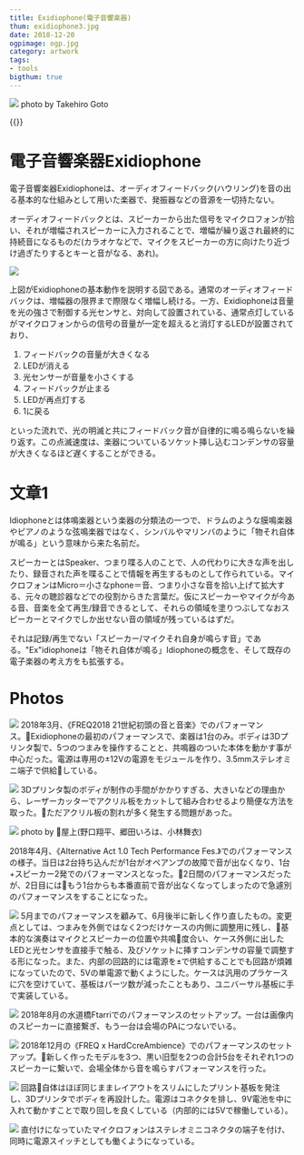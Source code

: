 ```yaml
---
title: Exidiophone(電子音響楽器)
thum: exidiophone3.jpg
date: 2018-12-20
ogpimage: ogp.jpg
category: artwork
tags:
- tools
bigthum: true
---
```


![](./exidiophone5.jpg)
photo by Takehiro Goto

{{<youtube ke5x3pJTT5A>}}

# 電子音響楽器Exidiophone

電子音響楽器Exidiophoneは、オーディオフィードバック(ハウリング)を音の出る基本的な仕組みとして用いた楽器で、発振器などの音源を一切持たない。

オーディオフィードバックとは、スピーカーから出た信号をマイクロフォンが拾い、それが増幅されスピーカーに入力されることで、増幅が繰り返され最終的に持続音になるものだ(カラオケなどで、マイクをスピーカーの方に向けたり近づけ過ぎたりするとキーと音がなる、あれ)。

![](exidiophone-system-ja.jpg)

上図がExidiophoneの基本動作を説明する図である。通常のオーディオフィードバックは、増幅器の限界まで際限なく増幅し続ける。一方、Exidiophoneは音量を光の強さで制御する光センサと、対向して設置されている、通常点灯しているがマイクロフォンからの信号の音量が一定を超えると消灯するLEDが設置されており、

1. フィードバックの音量が大きくなる
2. LEDが消える
3. 光センサーが音量を小さくする
4. フィードバックが止まる
5. LEDが再点灯する
6. 1に戻る

といった流れで、光の明滅と共にフィードバック音が自律的に鳴る鳴らないを繰り返す。この点滅速度は、楽器についているソケット挿し込むコンデンサの容量が大きくなるほど遅くすることができる。



# 文章1

Idiophoneとは体鳴楽器という楽器の分類法の一つで、ドラムのような膜鳴楽器やピアノのような弦鳴楽器ではなく、シンバルやマリンバのように「物それ自体が鳴る」という意味から来た名前だ。

スピーカーとはSpeaker、つまり喋る人のことで、人の代わりに大きな声を出したり、録音された声を喋ることで情報を再生するものとして作られている。マイクロフォンはMicro＝小さなphone＝音、つまり小さな音を拾い上げて拡大する、元々の聴診器などでの役割からきた言葉だ。仮にスピーカーやマイクが今ある音、音楽を全て再生/録音できるとして、それらの領域を塗りつぶしてなおスピーカーとマイクでしか出せない音の領域が残っているはずだ。

それは記録/再生でない「スピーカー/マイクそれ自身が鳴らす音」である。"Ex"idiophoneは「物それ自体が鳴る」Idiophoneの概念を、そして既存の電子楽器の考え方をも拡張する。

# Photos

![](./exidiophone9.jpg)
2018年3月、《FREQ2018 21世紀初頭の音と音楽》でのパフォーマンス。Exidiophoneの最初のパフォーマンスで、楽器は1台のみ。ボディは3Dプリンタ製で、5つのつまみを操作することと、共鳴器のついた本体を動かす事が中心だった。電源は専用の±12Vの電源をモジュールを作り、3.5mmステレオミニ端子で供給している。

![](./exidiophone8.jpg)
3Dプリンタ製のボディが制作の手間がかかりすぎる、大きいなどの理由から、レーザーカッターでアクリル板をカットして組み合わせるより簡便な方法を取った。ただアクリル板の割れが多く発生する問題があった。

![](./exidiophone4.jpg)
photo by 屋上(野口翔平、郷田いろは、小林舞衣)

2018年4月、《Alternative Act 1.0 Tech Performance Fes.》でのパフォーマンスの様子。当日は2台持ち込んだが1台がオペアンプの故障で音が出なくなり、1台+スピーカー2発でのパフォーマンスとなった。2日間のパフォーマンスだったが、2日目にはもう1台からも本番直前で音が出なくなってしまったので急遽別のパフォーマンスをすることになった。

![](./exidiophone7.jpg)
5月までのパフォーマンスを顧みて、6月後半に新しく作り直したもの。変更点としては、つまみを外側ではなく2つだけケースの内側に調整用に残し、基本的な演奏はマイクとスピーカーの位置や共鳴度合い、ケース外側に出したLEDと光センサを直接手で触る、及びソケットに挿すコンデンサの容量で調整する形になった。また、内部の回路的には電源を±で供給することでも回路が煩雑になっていたので、5Vの単電源で動くようにした。ケースは汎用のプラケースに穴を空けていて、基板はパーツ数が減ったこともあり、ユニバーサル基板に手で実装している。


![](./exidiophone6.jpg)
2018年8月の水道橋Ftarriでのパフォーマンスのセットアップ。一台は画像内のスピーカーに直接繋ぎ、もう一台は会場のPAにつないでいる。

![](./exidiophone3.jpg)
2018年12月の《FREQ x HardCcreAmbience》でのパフォーマンスのセットアップ。新しく作ったモデルを3つ、黒い旧型を2つの合計5台をそれぞれ1つのスピーカーに繋いで、会場全体から音を鳴らすパフォーマンスを行った。


![](./exidiophone1.png)
回路自体はほぼ同じままレイアウトをスリムにしたプリント基板を発注し、3Dプリンタでボディを再設計した。電源はコネクタを排し、9V電池を中に入れて動かすことで取り回しを良くしている（内部的には5Vで稼働している）。

![](./exidiophone2.jpg)
直付けになっていたマイクロフォンはステレオミニコネクタの端子を付け、同時に電源スイッチとしても働くようになっている。
